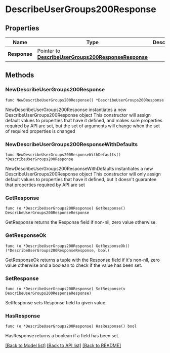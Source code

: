 # DescribeUserGroups200Response

## Properties

Name | Type | Description | Notes
------------ | ------------- | ------------- | -------------
**Response** | Pointer to [**DescribeUserGroups200ResponseResponse**](DescribeUserGroups200ResponseResponse.md) |  | [optional] 

## Methods

### NewDescribeUserGroups200Response

`func NewDescribeUserGroups200Response() *DescribeUserGroups200Response`

NewDescribeUserGroups200Response instantiates a new DescribeUserGroups200Response object
This constructor will assign default values to properties that have it defined,
and makes sure properties required by API are set, but the set of arguments
will change when the set of required properties is changed

### NewDescribeUserGroups200ResponseWithDefaults

`func NewDescribeUserGroups200ResponseWithDefaults() *DescribeUserGroups200Response`

NewDescribeUserGroups200ResponseWithDefaults instantiates a new DescribeUserGroups200Response object
This constructor will only assign default values to properties that have it defined,
but it doesn't guarantee that properties required by API are set

### GetResponse

`func (o *DescribeUserGroups200Response) GetResponse() DescribeUserGroups200ResponseResponse`

GetResponse returns the Response field if non-nil, zero value otherwise.

### GetResponseOk

`func (o *DescribeUserGroups200Response) GetResponseOk() (*DescribeUserGroups200ResponseResponse, bool)`

GetResponseOk returns a tuple with the Response field if it's non-nil, zero value otherwise
and a boolean to check if the value has been set.

### SetResponse

`func (o *DescribeUserGroups200Response) SetResponse(v DescribeUserGroups200ResponseResponse)`

SetResponse sets Response field to given value.

### HasResponse

`func (o *DescribeUserGroups200Response) HasResponse() bool`

HasResponse returns a boolean if a field has been set.


[[Back to Model list]](../README.md#documentation-for-models) [[Back to API list]](../README.md#documentation-for-api-endpoints) [[Back to README]](../README.md)


